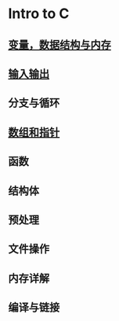 # Intro to C

## [变量，数据结构与内存](./intro_c/ch01.md)

## [输入输出](./intro_c/ch02.md)

## 分支与循环

## [数组和指针](./intro_c/ch03.md)

## 函数

## 结构体

## 预处理

## 文件操作

## 内存详解

## 编译与链接
